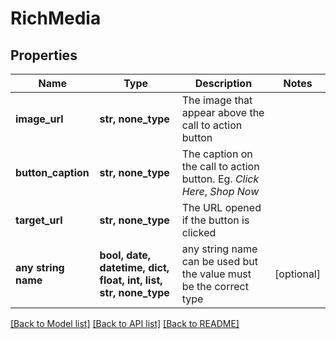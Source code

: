 # RichMedia


## Properties
Name | Type | Description | Notes
------------ | ------------- | ------------- | -------------
**image_url** | **str, none_type** | The image that appear above the call to action button | 
**button_caption** | **str, none_type** | The caption on the call to action button. Eg. *Click Here*, *Shop Now* | 
**target_url** | **str, none_type** | The URL opened if the button is clicked | 
**any string name** | **bool, date, datetime, dict, float, int, list, str, none_type** | any string name can be used but the value must be the correct type | [optional]

[[Back to Model list]](../../README.md#models) [[Back to API list]](../../README.md#available-methods) [[Back to README]](../../README.md)


